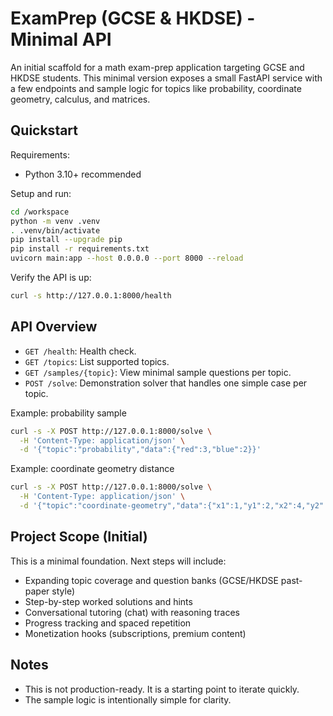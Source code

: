 # ExamPrep (GCSE & HKDSE) - Minimal API

An initial scaffold for a math exam-prep application targeting GCSE and HKDSE students. This minimal version exposes a small FastAPI service with a few endpoints and sample logic for topics like probability, coordinate geometry, calculus, and matrices.

## Quickstart

Requirements:
- Python 3.10+ recommended

Setup and run:
```bash
cd /workspace
python -m venv .venv
. .venv/bin/activate
pip install --upgrade pip
pip install -r requirements.txt
uvicorn main:app --host 0.0.0.0 --port 8000 --reload
```

Verify the API is up:
```bash
curl -s http://127.0.0.1:8000/health
```

## API Overview

- `GET /health`: Health check.
- `GET /topics`: List supported topics.
- `GET /samples/{topic}`: View minimal sample questions per topic.
- `POST /solve`: Demonstration solver that handles one simple case per topic.

Example: probability sample
```bash
curl -s -X POST http://127.0.0.1:8000/solve \
  -H 'Content-Type: application/json' \
  -d '{"topic":"probability","data":{"red":3,"blue":2}}'
```

Example: coordinate geometry distance
```bash
curl -s -X POST http://127.0.0.1:8000/solve \
  -H 'Content-Type: application/json' \
  -d '{"topic":"coordinate-geometry","data":{"x1":1,"y1":2,"x2":4,"y2":6}}'
```

## Project Scope (Initial)

This is a minimal foundation. Next steps will include:
- Expanding topic coverage and question banks (GCSE/HKDSE past-paper style)
- Step-by-step worked solutions and hints
- Conversational tutoring (chat) with reasoning traces
- Progress tracking and spaced repetition
- Monetization hooks (subscriptions, premium content)

## Notes

- This is not production-ready. It is a starting point to iterate quickly.
- The sample logic is intentionally simple for clarity.